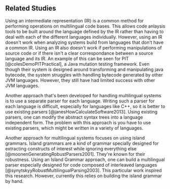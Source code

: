 ## Related Studies

Using an intermediate representation (IR) is a common method for performing operations on multilingual code bases. This allows code anlaysis tools to be built around the language defined by the IR rather than having to deal with each of the different languages individually. However, using an IR doesn't work when analyzing systems build from languages that don't have a common IR. Using an IR also doesn't work if performing manipulations of source code or if there isn't a clear correspondance between a source language and its IR. An example of this can be seen for PIT [@colesDemoPITPractical], a Java mutation testing framework. Even though their system is designed around transforming and manipulating java bytecode, the system struggles with handling bytecode generated by other JVM languages. However, they still have had limited success with other JVM languages.

Another approach that's been developed for handling multilingual systems is to use a separate parser for each language. Writing such a parser for each language is difficult, especially for languages like C++, so it is better to use existing parsers [@janesHowCalculateSoftware2013]. Using existing parsers, one can modify the abstract syntax trees into a language independent form. The problem with this approach is you have to use existing parsers, which might be written in a variety of languages.

Another approach for multilingual systems focuses on using island grammars. Island grammars are a kind of grammar specially designed for extracting constructs of interest while ignoring everything else [@moonenGeneratingRobustParsers2001]. They're known for their robustness. Using an Island Grammar approach, one can build a multilingual parser especially designed for code composed of interleaved languages [@synytskyyRobustMultilingualParsing2003]. This particular work inspired this research. However, currently this relies on building the island grammar by hand.